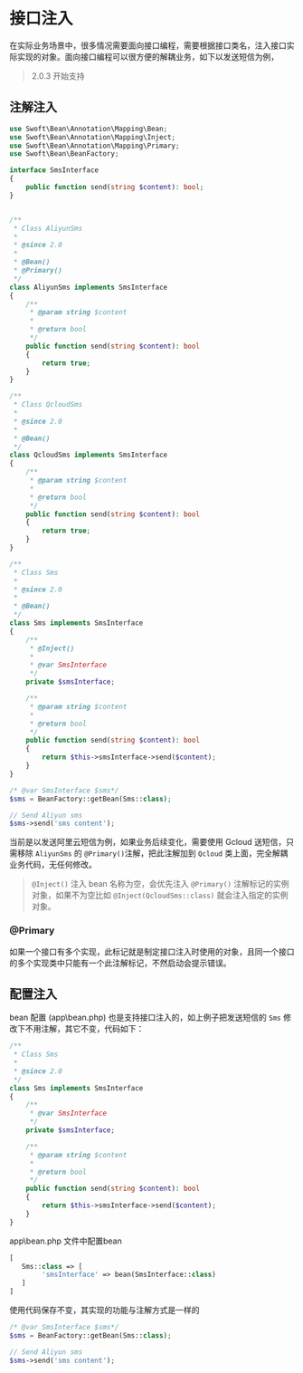 # 接口注入

在实际业务场景中，很多情况需要面向接口编程，需要根据接口类名，注入接口实际实现的对象。面向接口编程可以很方便的解耦业务，如下以发送短信为例，


> 2.0.3 开始支持

## 注解注入

```php
use Swoft\Bean\Annotation\Mapping\Bean;
use Swoft\Bean\Annotation\Mapping\Inject;
use Swoft\Bean\Annotation\Mapping\Primary;
use Swoft\Bean\BeanFactory;

interface SmsInterface
{
    public function send(string $content): bool;
}


/**
 * Class AliyunSms
 *
 * @since 2.0
 *
 * @Bean()
 * @Primary()
 */
class AliyunSms implements SmsInterface
{
    /**
     * @param string $content
     *
     * @return bool
     */
    public function send(string $content): bool
    {
        return true;
    }
}

/**
 * Class QcloudSms
 *
 * @since 2.0
 *
 * @Bean()
 */
class QcloudSms implements SmsInterface
{
    /**
     * @param string $content
     *
     * @return bool
     */
    public function send(string $content): bool
    {
        return true;
    }
}

/**
 * Class Sms
 *
 * @since 2.0
 *
 * @Bean()
 */
class Sms implements SmsInterface
{
    /**
     * @Inject()
     *
     * @var SmsInterface
     */
    private $smsInterface;

    /**
     * @param string $content
     *
     * @return bool
     */
    public function send(string $content): bool
    {
        return $this->smsInterface->send($content);
    }
}

/* @var SmsInterface $sms*/
$sms = BeanFactory::getBean(Sms::class);

// Send Aliyun sms
$sms->send('sms content');
```

当前是以发送阿里云短信为例，如果业务后续变化，需要使用 Gcloud 送短信，只需移除 `AliyunSms` 的 `@Primary()`注解，把此注解加到 `Qcloud` 类上面，完全解耦业务代码，无任何修改。

> `@Inject()` 注入 bean 名称为空，会优先注入 `@Primary()` 注解标记的实例对象，如果不为空比如 `@Inject(QcloudSms::class)` 就会注入指定的实例对象。

### @Primary

如果一个接口有多个实现，此标记就是制定接口注入时使用的对象，且同一个接口的多个实现类中只能有一个此注解标记，不然启动会提示错误。

## 配置注入

bean 配置 (app\bean.php) 也是支持接口注入的，如上例子把发送短信的 `Sms` 修改下不用注解，其它不变，代码如下：

```php
/**
 * Class Sms
 *
 * @since 2.0
 */
class Sms implements SmsInterface
{
    /**
     * @var SmsInterface
     */
    private $smsInterface;

    /**
     * @param string $content
     *
     * @return bool
     */
    public function send(string $content): bool
    {
        return $this->smsInterface->send($content);
    }
}
```

app\bean.php 文件中配置bean

```php
[
   Sms::class => [
        'smsInterface' => bean(SmsInterface::class)
   ]
]
```

使用代码保存不变，其实现的功能与注解方式是一样的

```php
/* @var SmsInterface $sms*/
$sms = BeanFactory::getBean(Sms::class);

// Send Aliyun sms
$sms->send('sms content');
```
